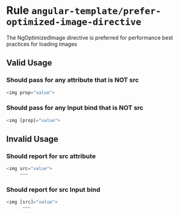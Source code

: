 # Rule `angular-template/prefer-optimized-image-directive`

The NgOptimizedImage directive is preferred for performance best practices for loading images

## Valid Usage

### Should pass for any attribute that is NOT src

```ts
<img prop="value">
```

### Should pass for any Input bind that is NOT src

```ts
<img [prop]="value">
```

## Invalid Usage

### Should report for src attribute

```ts
<img src="value">
     ~~~
```

### Should report for src Input bind

```ts
<img [src]="value">
      ~~~
```

